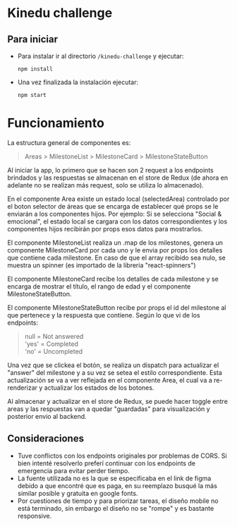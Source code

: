 # Kinedu challenge

## Para iniciar

- Para instalar ir al directorio `/kinedu-challenge` y ejecutar:

  ```
  npm install
  ```

- Una vez finalizada la instalación ejecutar:
  ```
  npm start
  ```

# Funcionamiento

La estructura general de componentes es:

> Areas > MilestoneList > MilestoneCard > MilestoneStateButton

Al iniciar la app, lo primero que se hacen son 2 request a los endpoints brindados y las respuestas se almacenan en el store de Redux (de ahora en adelante no se realizan más request, solo se utiliza lo almacenado).

En el componente Area existe un estado local (selectedArea) controlado por el boton selector de áreas que se encarga de establecer qué props se le enviarán a los componentes hijos. Por ejemplo: Si se selecciona "Social & emocional", el estado local se cargara con los datos correspondientes y los componentes hijos recibirán por props esos datos para mostrarlos.

El componente MilestoneList realiza un .map de los milestones, genera un componente MilestoneCard por cada uno y le envia por props los detalles que contiene cada milestone. En caso de que el array recibido sea nulo, se muestra un spinner (es importado de la libreria "react-spinners")

El componente MilestoneCard recibe los detalles de cada milestone y se encarga de mostrar el título, el rango de edad y el componente MilestoneStateButton.

El componente MilestoneStateButton recibe por props el id del milestone al que pertenece y la respuesta que contiene. Según lo que vi de los endpoints:

> null = Not answered\
> 'yes' = Completed\
> 'no' = Uncompleted

Una vez que se clickea el botón, se realiza un dispatch para actualizar el "answer" del milestone y a su vez se setea el estilo correspondiente.
Esta actualización se va a ver reflejada en el componente Area, el cual va a re-renderizar y actualizar los estados de los botones.

Al almacenar y actualizar en el store de Redux, se puede hacer toggle entre areas y las respuestas van a quedar "guardadas" para visualización y posterior envio al backend.

## Consideraciones

- Tuve conflictos con los endpoints originales por problemas de CORS. Si bien intenté resolverlo preferí continuar con los endpoints de emergencia para evitar perder tiempo.
- La fuente utilizada no es la que se especificaba en el link de figma debido a que encontré que es paga, en su reemplazo busqué la más similar posible y gratuita en google fonts.
- Por cuestiones de tiempo y para priorizar tareas, el diseño mobile no está terminado, sin embargo el diseño no se "rompe" y es bastante responsive.
